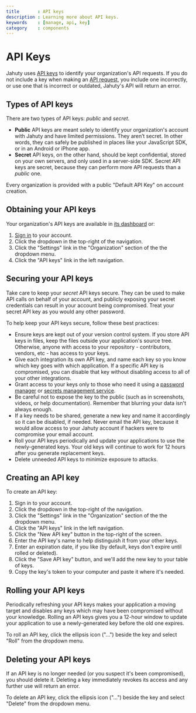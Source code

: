 ```yaml
---
title       : API keys
description : Learning more about API keys.
keywords    : [manage, api, key]
category    : components
---
```

# API Keys

Jahuty uses [API keys](https://en.wikipedia.org/wiki/Application_programming_interface_key) to identify your organization's API requests. If you do not include a key when making an [API request](/api#authentication), you include one incorrectly, or use one that is incorrect or outdated, Jahuty's API will return an error.

## Types of API keys

There are two types of API keys: _public_ and _secret_.

* **Public** API keys are meant solely to identify your organization's account with Jahuty and have limited permissions. They aren’t secret. In other words, they can safely be published in places like your JavaScript SDK, or in an Android or iPhone app.
* **Secret** API keys, on the other hand, should be kept confidential, stored on your own servers, and only used in a server-side SDK. Secret API keys are secret, because they can perform more API requests than a _public_ one.

Every organization is provided with a public "Default API Key" on account creation.

## Obtaining your API keys

Your organization's API keys are available in [its dashboard](https://app.jahuty.com/api-keys) or:

1. [Sign in](https://www.jahuty.com/users/sign-in) to your account.
1. Click the dropdown in the top-right of the navigation.
1. Click the "Settings" link in the "Organization" section of the the dropdown menu.
1. Click the "API keys" link in the left navigation.

## Securing your API keys

Take care to keep your _secret_ API keys secure. They can be used to make API calls on behalf of your account, and publicly exposing your secret credentials can result in your account being compromised. Treat your secret API key as you would any other password.

To help keep your API keys secure, follow these best practices:

* Ensure keys are kept out of your version control system. If you store API keys in files, keep the files outside your application's source tree. Otherwise, anyone with access to your repository - contributors, vendors, etc -  has access to your keys.
* Give each integration its own API key, and name each key so you know which key goes with which application. If a specific API key is compromised, you can disable that key without disabling access to all of your other integrations.
* Grant access to your keys only to those who need it using a [password manager](https://en.wikipedia.org/wiki/List_of_password_managers) or [secrets management service](https://en.wikipedia.org/wiki/Key_management#Non-KMIP-compliant_key_management).
* Be careful not to expose the key to the public (such as in screenshots, videos, or help documentation). Remember that blurring your data isn't always enough.
* If a key needs to be shared, generate a new key and name it accordingly so it can be disabled, if needed. Never email the API key, because it would allow access to your Jahuty account if hackers were to compromise your email account.
* Roll your API keys periodically and update your applications to use the newly-generated keys. Your old keys will continue to work for 12 hours after you generate replacement keys.
* Delete unneeded API keys to minimize exposure to attacks.

## Creating an API key

To create an API key:

1. Sign in to your account.
1. Click the dropdown in the top-right of the navigation.
1. Click the "Settings" link in the "Organization" section of the the dropdown menu.
1. Click the "API keys" link in the left navigation.
1. Click the "New API key" button in the top-right of the screen.
1. Enter the API key's name to help distinguish it from your other keys.
1. Enter an expiration date, if you like (by default, keys don't expire until rolled or deleted).
1. Click the "Save API key" button, and we'll add the new key to your table of keys.
1. Copy the key's token to your computer and paste it where it's needed.

## Rolling your API keys

Periodically refreshing your API keys makes your application a moving target and disables any keys which may have been compromised without your knowledge. Rolling an API keys gives you a 12-hour window to update your application to use a newly-generated key before the old one expires.

To roll an API key, click the ellipsis icon ("...") beside the key and select "Roll" from the dropdown menu.

## Deleting your API keys

If an API key is no longer needed (or you suspect it's been compromised), you should delete it. Deleting a key immediately revokes its access and any further use will return an error.

To delete an API key, click the ellipsis icon ("...") beside the key and select "Delete" from the dropdown menu.
